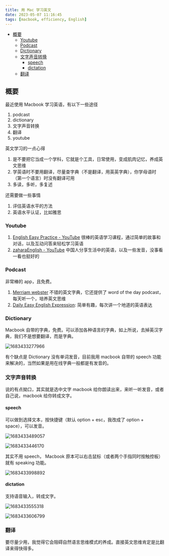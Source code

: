 ```yaml
---
title: 用 Mac 学习英文
date: 2023-05-07 11:16:45
tags: [macbook, efficiency, English]
---
```


- [概要](#概要)
  - [Youtube](#youtube)
  - [Podcast](#podcast)
  - [Dictionary](#dictionary)
  - [文字声音转换](#文字声音转换)
    - [speech](#speech)
    - [dictation](#dictation)
  - [翻译](#翻译)

## 概要

最近使用 Macbook 学习英语，有以下一些途径

1. podcast
2. dictionary
3. 文字声音转换
4. 翻译
5. youtube

英文学习的一点心得

1. 是不要把它当成一个学科，它就是个工具，日常使用，变成肌肉记忆，养成英文思维
2. 学英语时不要用翻译，尽量查字典（不是翻译，用英英字典），你学母语时（第一个语言）时没有翻译可用
3. 多读，多听，多复述

还需要做一些事情

1. 评估英语水平的方法
2. 英语水平认证，比如雅思

### Youtube

1. [English Easy Practice - YouTube](https://www.youtube.com/@EnglishEasyPractice/about) 很棒的英语学习课程，通过简单的故事和对话，以及互动问答来轻松学习英语
2. [zaharaEnglish - YouTube](https://www.youtube.com/@zaharaEnglish/about) 中国人分享生活中的英语，以及一些发音，没事看一看也挺好的

### Podcast

非常棒的 app，且免费。

1. [Merriam webster](https://www.merriam-webster.com/) 不错的英文字典，它还提供了 word of the day podcast，每天听一个，培养英文思维
2. [Daily Easy English Expression](https://dailyeasyenglish.libsyn.com): 简单有趣，每次讲一个地道的英语表达

### Dictionary

Macbook 自带的字典，免费。可以添加各种语言的字典，如上所说，去掉英汉字典，我们不是想要翻译，而是字典。

![1683433277966](1683433277966.png)

有个缺点是 Dictionary 没有单词发音，目前我用 macbook 自带的 speech 功能来解决的，当然如果是用在线字典一般都是有发音的。

### 文字声音转换

说的有点拗口，其实就是选中文字 macbook 给你朗读出来，来听一听发音，或者自己说，macbook 给你转成文字。

#### speech

可以做到选择文本，按快捷键（默认 option + esc，我改成了 option + space），可以发音。

![1683433489057](1683433489057.png)

![1683433446170](1683433446170.png)

其实不用 speech， Macbook 原本可以右击鼠标（或者两个手指同时按触控板）就有 speaking 功能。

![1683433998892](1683433998892.png)

#### dictation

支持语音输入，转成文字。

![1683433555318](1683433555318.png)

![1683433606799](1683433606799.png)

### 翻译

要尽量少用，我觉得它会阻碍自然语言思维模式的养成。直接英文思维肯定是比翻译来得快得多。

